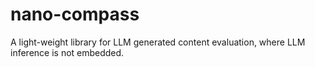 # nano-compass

A light-weight library for LLM generated content evaluation, where LLM inference is not embedded.

